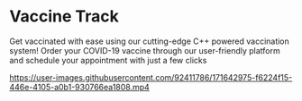 # Vaccine Track
Get vaccinated with ease using our cutting-edge C++ powered vaccination system! Order your COVID-19 vaccine through our user-friendly platform and schedule your appointment with just a few clicks

https://user-images.githubusercontent.com/92411786/171642975-f6224f15-446e-4105-a0b1-930766ea1808.mp4


